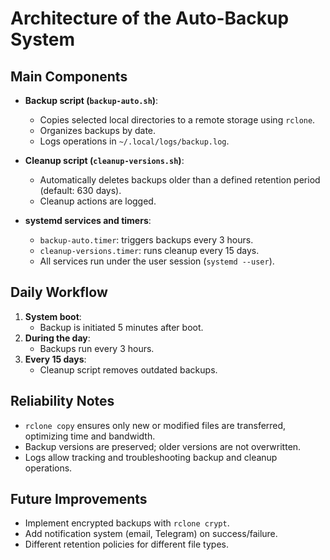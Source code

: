 # Architecture of the Auto-Backup System

## Main Components

- **Backup script (`backup-auto.sh`)**:
  - Copies selected local directories to a remote storage using `rclone`.
  - Organizes backups by date.
  - Logs operations in `~/.local/logs/backup.log`.

- **Cleanup script (`cleanup-versions.sh`)**:
  - Automatically deletes backups older than a defined retention period (default: 630 days).
  - Cleanup actions are logged.

- **systemd services and timers**:
  - `backup-auto.timer`: triggers backups every 3 hours.
  - `cleanup-versions.timer`: runs cleanup every 15 days.
  - All services run under the user session (`systemd --user`).

## Daily Workflow

1. **System boot**:
   - Backup is initiated 5 minutes after boot.
2. **During the day**:
   - Backups run every 3 hours.
3. **Every 15 days**:
   - Cleanup script removes outdated backups.

## Reliability Notes

- `rclone copy` ensures only new or modified files are transferred, optimizing time and bandwidth.
- Backup versions are preserved; older versions are not overwritten.
- Logs allow tracking and troubleshooting backup and cleanup operations.

## Future Improvements

- Implement encrypted backups with `rclone crypt`.
- Add notification system (email, Telegram) on success/failure.
- Different retention policies for different file types.


